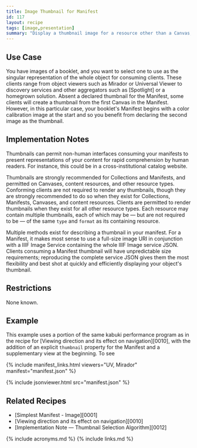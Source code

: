 ```yaml
---
title: Image Thumbnail for Manifest
id: 117
layout: recipe
tags: [image,presentation]
summary: "Display a thumbnail image for a resource other than a Canvas, such that it can be used by clients to represent the object."
---
```


## Use Case

You have images of a booklet, and you want to select one to use as the singular representation of the whole object for consuming clients. These clients range from object viewers such as Mirador or Universal Viewer to discovery services and other aggregators such as [Spotlight] or a homegrown solution. Absent a declared thumbnail for the Manifest, some clients will create a thumbnail from the first Canvas in the Manifest. However, in this particular case, your booklet's Manifest begins with a color calibration image at the start and so you benefit from declaring the second image as the thumbnail.

## Implementation Notes

Thumbnails can permit non-human interfaces consuming your manifests to present representations of your content for rapid comprehension by human readers. For instance, this could be in a cross-institutional catalog website.

Thumbnails are strongly recommended for Collections and Manifests, and permitted on Canvases, content resources, and other resource types. Conforming clients are not required to render any thumbnails, though they are strongly recommended to do so when they exist for Collections, Manifests, Canvases, and content resources. Clients are permitted to render thumbnails when they exist for all other resource types. Each resource may contain multiple thumbnails, each of which may be — but are not required to be — of the same `type` and `format` as its containing resource. 

Multiple methods exist for describing a thumbnail in your manifest. For a Manifest, it makes most sense to use a full-size image URI in conjunction with a IIIF Image Service containing the whole IIIF Image service JSON. Clients consuming a Manifest thumbnail will have unpredictable size requirements; reproducing the complete service JSON gives them the most flexibility and best shot at quickly and efficiently displaying your object's thumbnail.

## Restrictions

None known.

## Example

This example uses a portion of the same kabuki performance program as in the recipe for [Viewing direction and its effect on navigation][0010], with the addition of an explicit `thumbnail` property for the Manifest and a supplementary view at the beginning. To see 

{% include manifest_links.html viewers="UV, Mirador" manifest="manifest.json" %}

{% include jsonviewer.html src="manifest.json" %}

## Related Recipes

* [Simplest Manifest - Image][0001]
* [Viewing direction and its effect on navigation][0010]
* [Implementation Note — Thumbnail Selection Algorithm][0012]

{% include acronyms.md %}
{% include links.md %}

